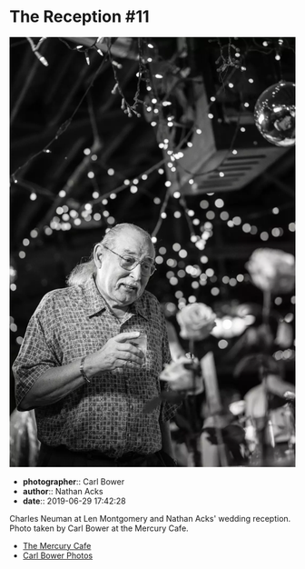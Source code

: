 # The Reception #11

![Charles Neuman at Len Montgomery and Nathan Acks' wedding reception](assets/2019-06-29-set-3-the-reception-11.webp)

* **photographer**:: Carl Bower  
* **author**:: Nathan Acks  
* **date**:: 2019-06-29 17:42:28

Charles Neuman at Len Montgomery and Nathan Acks' wedding reception. Photo taken by Carl Bower at the Mercury Cafe.

* [The Mercury Cafe](http://mercurycafe.com)
* [Carl Bower Photos](https://carlbowerphotos.com)
